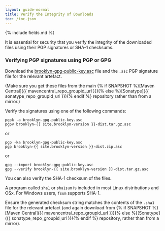 ```yaml
---
layout: guide-normal
title: Verify the Integrity of Downloads
toc: /toc.json
---
```

{% include fields.md %}

It is essential for security that you verify the integrity of the downloaded files using their PGP signatures or SHA-1 checksums.

### Verifying PGP signatures using PGP or GPG

Download the [brooklyn-gpg-public-key.asc](brooklyn-gpg-public-key.asc)
file and the `.asc` PGP signature file for the relevant artefact.

(Make sure you get these files from the main {% if SNAPSHOT %}[Maven Central]({{ mavencentral_repo_groupid_url }}){% else %}[Sonatype]({{ sonatype_repo_groupid_url }}){% endif %} repository rather than from a mirror.)

Verify the signatures using one of the following commands:

	pgpk -a brooklyn-gpg-public-key.asc
	pgpv brooklyn-{{ site.brooklyn-version }}-dist.tar.gz.asc

or

	pgp -ka brooklyn-gpg-public-key.asc
	pgp brooklyn-{{ site.brooklyn-version }}-dist.zip.asc

or

	gpg --import brooklyn-gpg-public-key.asc	
	gpg --verify brooklyn-{{ site.brooklyn-version }}-dist.tar.gz.asc

You can also verify the SHA-1 checksum of the files.

A program called `sha1` or `sha1sum` is included in most Linux distributions and OSx. For Windows users, `fsum` supports SHA-1. 

Ensure the generated checksum string matches the contents of the `.sha1` file for the relevant artefact (and again download from {% if SNAPSHOT %}[Maven Central]({{ mavencentral_repo_groupid_url }}){% else %}[Sonatype]({{ sonatype_repo_groupid_url }}){% endif %} repository, rather than from a mirror).
